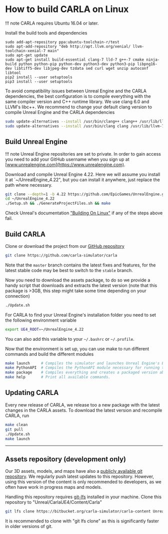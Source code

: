 <h1>How to build CARLA on Linux</h1>

!!! note
    CARLA requires Ubuntu 16.04 or later.

Install the build tools and dependencies

```
sudo add-apt-repository ppa:ubuntu-toolchain-r/test
sudo apt-add-repository "deb http://apt.llvm.org/xenial/ llvm-toolchain-xenial-7 main"
sudo apt-get update
sudo apt-get install build-essential clang-7 lld-7 g++-7 cmake ninja-build python python-pip python-dev python3-dev python3-pip libpng16-dev libtiff5-dev libjpeg-dev tzdata sed curl wget unzip autoconf libtool
pip2 install --user setuptools
pip3 install --user setuptools
```

To avoid compatibility issues between Unreal Engine and the CARLA dependencies,
the best configuration is to compile everything with the same compiler version
and C++ runtime library. We use clang 6.0 and LLVM's libc++. We recommend to
change your default clang version to compile Unreal Engine and the CARLA
dependencies

```sh
sudo update-alternatives --install /usr/bin/clang++ clang++ /usr/lib/llvm-7/bin/clang++ 170
sudo update-alternatives --install /usr/bin/clang clang /usr/lib/llvm-7/bin/clang 170
```

Build Unreal Engine
-------------------

!!! note
    Unreal Engine repositories are set to private. In order to gain access you
    need to add your GitHub username when you sign up at
    [www.unrealengine.com](https://www.unrealengine.com).

Download and compile Unreal Engine 4.22. Here we will assume you install it at
`~/UnrealEngine_4.22", but you can install it anywhere, just replace the path
where necessary.

```sh
git clone --depth=1 -b 4.22 https://github.com/EpicGames/UnrealEngine.git ~/UnrealEngine_4.22
cd ~/UnrealEngine_4.22
./Setup.sh && ./GenerateProjectFiles.sh && make
```

Check Unreal's documentation
["Building On Linux"](https://wiki.unrealengine.com/Building_On_Linux) if any of
the steps above fail.

Build CARLA
-----------

Clone or download the project from our
[GitHub repository](https://github.com/carla-simulator/carla)

```sh
git clone https://github.com/carla-simulator/carla
```

Note that the `master` branch contains the latest fixes and features, for the
latest stable code may be best to switch to the `stable` branch.

Now you need to download the assets package, to do so we provide a handy script
that downloads and extracts the latest version (note that this package is >3GB,
this step might take some time depending on your connection)

```sh
./Update.sh
```

For CARLA to find your Unreal Engine's installation folder you need to set the
following environment variable

```sh
export UE4_ROOT=~/UnrealEngine_4.22
```

You can also add this variable to your `~/.bashrc` or `~/.profile`.

Now that the environment is set up, you can use make to run different commands
and build the different modules

```sh
make launch     # Compiles the simulator and launches Unreal Engine's Editor.
make PythonAPI  # Compiles the PythonAPI module necessary for running the Python examples.
make package    # Compiles everything and creates a packaged version able to run without UE4 editor.
make help       # Print all available commands.
```

Updating CARLA
--------------

Every new release of CARLA, we release too a new package with the latest changes
in the CARLA assets. To download the latest version and recompile CARLA, run

```sh
make clean
git pull
./Update.sh
make launch
```

- - -

<h2>Assets repository (development only)</h2>

Our 3D assets, models, and maps have also a
[publicly available git repository][contentrepolink]. We regularly push latest
updates to this repository. However, using this version of the content is only
recommended to developers, as we often have work in progress maps and models.

Handling this repository requires [git-lfs][gitlfslink] installed in your
machine. Clone this repository to "Unreal/CarlaUE4/Content/Carla"

```sh
git lfs clone https://bitbucket.org/carla-simulator/carla-content Unreal/CarlaUE4/Content/Carla
```

It is recommended to clone with "git lfs clone" as this is significantly faster
in older versions of git.

[contentrepolink]: https://bitbucket.org/carla-simulator/carla-content
[gitlfslink]: https://git-lfs.github.com/
